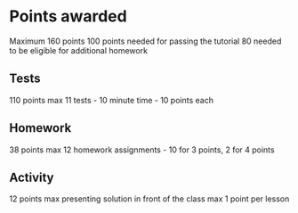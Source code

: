 # Points awarded

Maximum 160 points
100 points needed for passing the tutorial
80 needed to be eligible for additional homework

## Tests

110 points max
11 tests - 10 minute time - 10 points each

## Homework

38 points max
12 homework assignments - 10 for 3 points, 2 for 4 points

## Activity

12 points max
presenting solution in front of the class
max 1 point per lesson